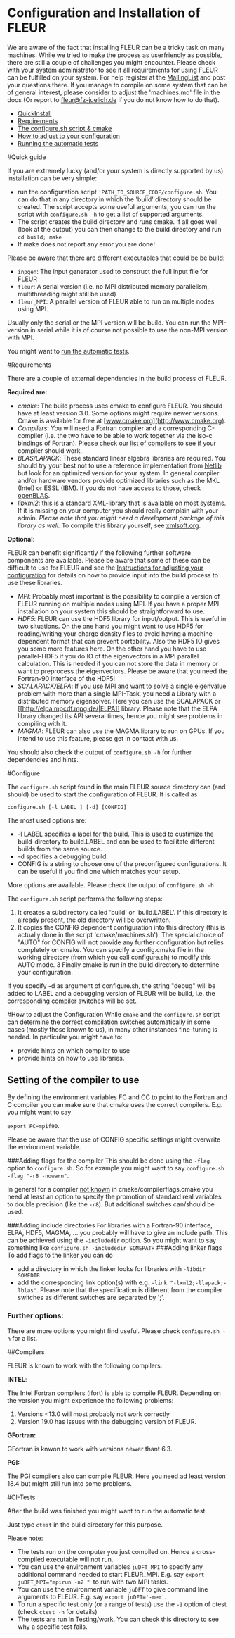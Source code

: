 Configuration and Installation of FLEUR
=========================================
We are aware of the fact that installing FLEUR can be a tricky task on many machines. While we tried to make the process
as userfriendly as possible, there are still a couple of challenges you might encounter. Please check with your system administrator to
see if all requirements for using FLEUR can be fulfilled on your system. For help register at the [MailingList](support.md) and post your questions there.
If you manage to compile on some system that can be of general interest, please consider to adjust the 'machines.md' file in the docs (Or report to fleur@fz-juelich.de if you do not know how to do that).

* [QuickInstall](#quick-guide)
* [Requirements](#requirements)
* [The configure.sh script & cmake](#configure)
* [How to adjust to your configuration](#how-to-adjust-the-configuration)
* [Running the automatic tests](#ci-tests)

#Quick guide 

If you are extremely lucky (and/or your system is directly supported by us) installation can be very simple:

* run the configuration script `'PATH_TO_SOURCE_CODE/configure.sh`. You can do that in any directory in which the 'build' directory should be created. The script accepts some useful arguments, you can run the script with `configure.sh -h`  to get a list of supported arguments.
* The script creates the build directory and runs cmake. If all goes well (look at the output) you can then change to the build directory and run `cd build; make`
* If make does not report any error you are done!

Please be aware that there are different executables that could be be build:

* `inpgen`: The input generator used to construct the full input file for FLEUR
* `fleur`: A serial version (i.e. no MPI distributed memory parallelism, multithreading might still be used)
* `fleur_MPI`: A parallel version of FLEUR able to run on multiple nodes using MPI.

Usually only the serial or the MPI version will be build. You can run the MPI-version in serial while it is of course not possible to use the non-MPI version with MPI.

You might want to [run the automatic tests](#ci-tests).

#Requirements 

There are a couple of external dependencies in the build process of FLEUR. 

**Required are:**

* *cmake*: The build process uses cmake to configure FLEUR. You should have at least version 3.0. Some options might require newer versions. Cmake is available for free at [www.cmake.org](http://www.cmake.org).
* *Compilers*: You will need a Fortran compiler and a corresponding C-compiler (i.e. the two have to be able to work together via the iso-c bindings of Fortran). Please check our [list of compilers](#compilers) to see if your compiler should work.
* *BLAS/LAPACK*: These standard linear algebra libraries are required. You should try your best not to use a reference implementation from [Netlib](http://www.netlib.org) but look for an optimized version for your system. In general compiler and/or hardware vendors provide optimized libraries such as the MKL (Intel) or ESSL (IBM). If you do not have access to those, check [openBLAS](http://www.openbas.net).
* *libxml2*: this is a standard XML-library that is available on most systems. If it is missing on your computer you should really complain with your admin. *Please note that you might need a development package of this library as well.* To compile this library yourself, see [xmlsoft.org](http://xmlsoft.org).

**Optional**:

FLEUR can benefit significantly if the following further software components are available. Please be aware that some of these can be difficult to use for FLEUR and see the [Instructions for adjusting your configuration](#configure) for details on how to provide input into the build process to use these libraries.

* *MPI*: Probably most important is the possibility to compile a version of FLEUR running on multiple nodes using MPI. If you have a proper MPI installation on your system this should be straightforward to use. 
* *HDF5*: FLEUR can use the HDF5 library for input/output. This is useful in two situations. On the one hand you might want to use HDF5 for reading/writing your charge density files to avoid having a machine-dependent format that can prevent portability. Also the HDF5 IO gives you some more features here. On the other hand you have to use parallel-HDF5 if you do IO of the eigenvectors in a MPI parallel calculation. This is needed if you can not store the data in memory or want to preprocess the eigenvectors. Please be aware that you need the Fortran-90 interface of the HDF5!
* *SCALAPACK/ELPA*: If you use MPI and want to solve a single eigenvalue problem with more than a single MPI-Task, you need a Library with a distributed memory eigensolver. Here you can use the SCALAPACK or [[http://elpa.mpcdf.mpg.de/|ELPA]] library. Please note that the ELPA library changed its API several times, hence you might see problems in compiling with it.
* *MAGMA*: FLEUR can also use the MAGMA library to run on GPUs. If you intend to use this feature, please get in contact with us.

You should also check the output of `configure.sh -h` for further dependencies and hints.

#Configure

The `configure.sh` script found in the main FLEUR source directory can (and should) be used to start the configuration of FLEUR. 
It is called as

 `configure.sh [-l LABEL ] [-d] [CONFIG]`

The most used options are:

* -l LABEL specifies a label for the build. This is used to custimize the build-directory to build.LABEL and can be used
to facilitate different builds from the same source.
* -d specifies a debugging build.
* CONFIG is a string to choose one of the preconfigured configurations. It can be useful if you find one which matches your setup.

More options are available. Please check the output of `configure.sh -h`

The `configure.sh` script performs the following steps:

1. It creates a subdirectory called 'build' or 'build.LABEL'. If this directory is already present, the old directory will be overwritten.
2. It copies the CONFIG dependent configuration into this directory (this is actually done in the script 'cmake/machines.sh'). The special choice of "AUTO" for CONFIG will not provide any further configuration but relies completely on cmake. You can specify a config.cmake file in the working directory (from which you call configure.sh) to modify this AUTO mode.
3 Finally cmake is run in the build directory to determine your configuration.


If you specify -d as argument of configure.sh, the string "debug" will be added to LABEL and a debugging version of FLEUR will be build, i.e. the corresponding compiler switches will be set.


#How to adjust the Configuration
While `cmake` and the `configure.sh` script can determine the correct compilation switches automatically in some cases (mostly those known to us), in many other instances 
fine-tuning is needed. In particular you might have to:

* provide hints on which compiler to use
* provide hints on how to use libraries.

## Setting of the compiler to use
By defining the environment variables FC and CC to point to the Fortran and C compiler you can make sure that cmake uses the correct compilers. E.g. you might want to say

`export FC=mpif90`.

Please be aware that the use of CONFIG specific settings might overwrite the environment variable.

###Adding flags for the compiler
This should be done using the `-flag` option to `configure.sh`. So for example you might want to say `configure.sh -flag "-r8 -nowarn"`.

In general for a compiler [not known](#compilers) in cmake/compilerflags.cmake you need at least an option to specify the promotion of standard real variables to double precision (like the `-r8`). But additional switches can/should be used.

###Adding include directories
For libraries with a Fortran-90 interface, ELPA, HDF5, MAGMA, ... you probably will have to give an include path. This can
be achieved using the `-includedir` option. So you might want to say something like
`configure.sh -includedir SOMEPATH` 
###Adding linker flags
To add flags to the linker you can do

* add a directory in which the linker looks for libraries with `-libdir SOMEDIR`
* add the corresponding link option(s) with e.g. `-link "-lxml2;-llapack;-lblas"`. Please note that the specification is different from the compiler switches as different switches are separated by ';'.

### Further options:

There are more options you might find useful. Please
check `configure.sh -h` for a list.



##Compilers

FLEUR is known to work with the following compilers:

**INTEL**:

The Intel Fortran compilers (ifort) is able to compile FLEUR. Depending on the version you might experience the following problems:


1. Versions <13.0 will most probably not work correctly
2. Version 19.0 has issues with the debugging version of FLEUR.



**GFortran:**

GFortran is knwon to work with versions newer thant 6.3.


**PGI:**

The PGI compilers also can compile FLEUR. Here you need ad least version 18.4 but might still run into some problems.
  


#CI-Tests

After the build was finished you might want to run the automatic test. 

Just type `ctest` in the build directory for this purpose.

Please note:
* The tests run on the computer you just compiled on. Hence a cross-compiled executable will not run.
* You can use the environment variables `juDFT_MPI` to specify any additional command needed to start FLEUR_MPI. E.g. say `export juDFT_MPI="mpirun -n2 " `to run with
two MPI tasks.
* You can use the environment variable `juDFT` to give command line arguments to FLEUR. E.g. say `export juDFT='-mem'`.
* To run a specific test only (or a range of tests) use the `-I` option of ctest (check `ctest -h` for details)
* The tests are run in Testing/work. You can check this directory to see why a specific test fails.
